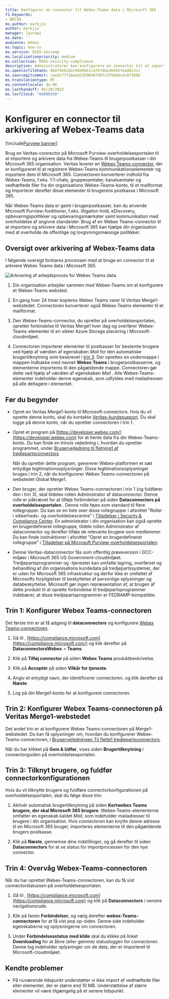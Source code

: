 ```yaml
---
title: Konfigurer en connector til Webex-Teams data i Microsoft 365
f1.keywords:
- NOCSH
ms.author: markjjo
author: markjjo
manager: laurawi
ms.date: ''
audience: Admin
ms.topic: how-to
ms.service: O365-seccomp
ms.localizationpriority: medium
ms.collection: M365-security-compliance
description: Administratorer kan konfigurere en connector til at importere og arkivere data fra Veritas' Webex-Teams-connector i Microsoft 365. Med denne connector kan du arkivere data fra tredjepartsdatakilder i Microsoft 365 så du kan bruge funktioner til overholdelse af angivne standarder, f.eks. juridisk bevarelse, indholdssøgning og opbevaringspolitikker til at administrere din organisations tredjepartsdata.
ms.openlocfilehash: 6b879e62d2c94d9b61c47674be364927ea9dc1cc
ms.sourcegitcommit: caedcf7f16eed23596487d97c375d4bc4c8f3566
ms.translationtype: MT
ms.contentlocale: da-DK
ms.lasthandoff: 04/20/2022
ms.locfileid: "64999316"
---
```

# <a name="set-up-a-connector-to-archive-webex-teams-data"></a>Konfigurer en connector til arkivering af Webex-Teams data

[!include[Purview banner](../includes/purview-rebrand-banner.md)]

Brug en Veritas-connector på Microsoft Purview-overholdelsesportalen til at importere og arkivere data fra Webex-Teams til brugerpostkasser i din Microsoft 365 organisation. Veritas leverer en [Webex Teams-connector](https://globanet.com/webex-teams/), der er konfigureret til at registrere Webex-Teams kommunikationselementer og importere dem til Microsoft 365. Connectoren konverterer indhold fra Webex-Teams, f.eks. 1:1-chats, gruppesamtaler, kanalsamtaler og vedhæftede filer fra din organisations Webex-Teams-konto, til et mailformat og importerer derefter disse elementer til brugerens postkasse i Microsoft 365.

Når Webex-Teams data er gemt i brugerpostkasser, kan du anvende Microsoft Purview-funktioner, f.eks. litigation hold, eDiscovery, opbevaringspolitikker og opbevaringsmærkater samt kommunikation med overholdelse af angivne standarder. Brug af en Webex Teams-connector til at importere og arkivere data i Microsoft 365 kan hjælpe din organisation med at overholde de offentlige og lovgivningsmæssige politikker.

## <a name="overview-of-archiving-webex-teams-data"></a>Oversigt over arkivering af Webex-Teams data

I følgende oversigt forklares processen med at bruge en connector til at arkivere Webex Teams data i Microsoft 365.

![Arkivering af arbejdsproces for Webex Teams data.](../media/WebexTeamsConnectorWorkflow.png)

1. Din organisation arbejder sammen med Webex-Teams om at konfigurere et Webex-Teams websted.

2. En gang hver 24 timer kopieres Webex Teams varer til Veritas Merge1-webstedet. Connectoren konverterer også Webex-Teams elementer til et mailformat.

3. Den Webex-Teams-connector, du opretter på overholdelsesportalen, opretter forbindelse til Veritas Merge1 hver dag og overfører Webex-Teams-elementer til en sikker Azure Storage placering i Microsoft-cloudmiljøet.

4. Connectoren importerer elementer til postkasser for bestemte brugere ved hjælp af værdien af egenskaben *Mail* for den automatiske brugertilknytning som beskrevet i [trin 3](#step-3-map-users-and-complete-the-connector-setup). Der oprettes en undermappe i mappen Indbakke med navnet **Webex Teams** i brugerpostkasserne, og elementerne importeres til den pågældende mappe. Connectoren gør dette ved hjælp af værdien af egenskaben *Mail* . Alle Webex-Teams-elementer indeholder denne egenskab, som udfyldes med mailadressen på alle deltagere i elementet.

## <a name="before-you-begin"></a>Før du begynder

- Opret en Veritas Merge1-konto til Microsoft-connectors. Hvis du vil oprette denne konto, skal du kontakte [Veritas-kundesupport](https://globanet.com/ms-connectors-contact). Du skal logge på denne konto, når du opretter connectoren i trin 1.

- Opret et program på [https://developer.webex.com/](https://developer.webex.com) for at hente data fra din Webex-Teams-konto. Du kan finde en trinvis vejledning i, hvordan du opretter programmet, under [Brugervejledning til fletning1 af tredjepartsconnectors](https://docs.ms.merge1.globanetportal.com/Merge1%20Third-Party%20Connectors%20Webex%20Teams%20User%20Guide%20.pdf)

   Når du opretter dette program, genererer Webex-platformen et sæt entydige legitimationsoplysninger. Disse legitimationsoplysninger bruges i trin 2, når du konfigurerer Webex Teams-connectoren på webstedet Global Merge1.

- Den bruger, der opretter Webex Teams-connectoren i trin 1 (og fuldfører den i trin 3), skal tildeles rollen Administrator af dataconnector. Denne rolle er påkrævet for at tilføje forbindelser på siden **Dataconnectors på overholdelsesportalen** . Denne rolle føjes som standard til flere rollegrupper. Du kan se en liste over disse rollegrupper i afsnittet "Roller i sikkerheds- og overholdelsescentre" i [Tilladelser i Security & Compliance Center](../security/office-365-security/permissions-in-the-security-and-compliance-center.md#roles-in-the-security--compliance-center). En administrator i din organisation kan også oprette en brugerdefineret rollegruppe, tildele rollen Administrator af dataconnector og derefter tilføje de relevante brugere som medlemmer. Du kan finde instruktioner i afsnittet "Opret en brugerdefineret rollegruppe" i [Tilladelser på Microsoft Purview-overholdelsesportalen](microsoft-365-compliance-center-permissions.md#create-a-custom-role-group).

- Denne Veritas-dataconnector fås som offentlig prøveversion i GCC-miljøer i Microsoft 365 US Government-cloudmiljøet. Tredjepartsprogrammer og -tjenester kan omfatte lagring, overførsel og behandling af din organisations kundedata på tredjepartssystemer, der er uden for Microsoft 365 infrastruktur og derfor ikke er omfattet af Microsofts forpligtelser til beskyttelse af personlige oplysninger og databeskyttelse. Microsoft gør ingen repræsentation af, at brugen af dette produkt til at oprette forbindelse til tredjepartsprogrammer indebærer, at disse tredjepartsprogrammer er FEDRAMP-kompatible.

## <a name="step-1-set-up-the-webex-teams-connector"></a>Trin 1: Konfigurer Webex Teams-connectoren

Det første trin er at få adgang til **dataconnectors** og konfigurere [Webex Teams-connectoren](https://globanet.com/webex-teams/).

1. Gå til , [https://compliance.microsoft.com](https://compliance.microsoft.com/) og klik derefter på **DataconnectorsWebex** >  **Teams**.

2. Klik på **Tilføj connector** på siden **Webex Teams** produktbeskrivelse.

3. Klik på **Acceptér** på siden **Vilkår for tjeneste**.

4. Angiv et entydigt navn, der identificerer connectoren, og klik derefter på **Næste**.

5. Log på din Merge1-konto for at konfigurere connectoren.

## <a name="step-2-configure-the-webex-teams-connector-on-the-veritas-merge1-site"></a>Trin 2: Konfigurer Webex Teams-connectoren på Veritas Merge1-webstedet

Det andet trin er at konfigurere Webex Teams-connectoren på Merge1-webstedet. Du kan få oplysninger om, hvordan du konfigurerer Webex-Teams-connectoren, i [Brugervejledningen Til flette1 tredjepartsconnectors](https://docs.ms.merge1.globanetportal.com/Merge1%20Third-Party%20Connectors%20Webex%20Teams%20User%20Guide%20.pdf).

Når du har klikket på **Gem & Udfør**, vises siden **Brugertilknytning** i connectorguiden på overholdelsesportalen.

## <a name="step-3-map-users-and-complete-the-connector-setup"></a>Trin 3: Tilknyt brugere, og fuldfør connectorkonfigurationen

Hvis du vil tilknytte brugere og fuldføre connectorkonfigurationen på overholdelsesportalen, skal du følge disse trin:

1. Aktivér automatisk brugertilknytning på siden **Kortwebex Teams brugere, der skal Microsoft 365 brugere**. Webex-Teams-elementerne omfatter en egenskab kaldet *Mail*, som indeholder mailadresser til brugere i din organisation. Hvis connectoren kan knytte denne adresse til en Microsoft 365 bruger, importeres elementerne til den pågældende brugers postkasse.

2. Klik på **Næste**, gennemse dine indstillinger, og gå derefter til siden **Dataconnectors** for at se status for importprocessen for den nye connector.

## <a name="step-4-monitor-the-webex-teams-connector"></a>Trin 4: Overvåg Webex-Teams-connectoren

Når du har oprettet Webex-Teams-connectoren, kan du få vist connectorstatussen på overholdelsesportalen.

1. Gå til , [https://compliance.microsoft.com](https://compliance.microsoft.com) og klik på **Dataconnectors** i venstre navigationsrude.

2. Klik på fanen **Forbindelser,** og vælg derefter **webex-Teams-connectoren** for at få vist pop op-siden. Denne side indeholder egenskaberne og oplysningerne om connectoren.

3. Under **Forbindelsesstatus med kilde** skal du klikke på linket **Downloadlog** for at åbne (eller gemme) statusloggen for connectoren. Denne log indeholder oplysninger om de data, der er importeret til Microsoft-cloudmiljøet.

## <a name="known-issues"></a>Kendte problemer

- På nuværende tidspunkt understøtter vi ikke import af vedhæftede filer eller elementer, der er større end 10 MB. Understøttelse af større elementer vil være tilgængelig på et senere tidspunkt.